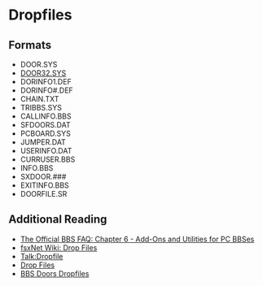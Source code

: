 # Dropfiles

## Formats
* DOOR.SYS
* [DOOR32.SYS](dropfile_formats/door32_sys.md)
* DORINFO1.DEF
* DORINFO#.DEF
* CHAIN.TXT
* TRIBBS.SYS
* CALLINFO.BBS
* SFDOORS.DAT
* PCBOARD.SYS
* JUMPER.DAT
* USERINFO.DAT
* CURRUSER.BBS
* INFO.BBS
* SXDOOR.###
* EXITINFO.BBS
* DOORFILE.SR

## Additional Reading
* [The Official BBS FAQ: Chapter 6 - Add-Ons and Utilities for PC BBSes](http://thebbs.org/bbsfaq/ch06.02.htm)
* [fsxNet Wiki: Drop Files](http://wiki.bbs.geek.nz/doors:dropfiles)
* [Talk:Dropfile](https://en.wikipedia.org/wiki/Talk%3ADropfile)
* [Drop Files](http://thoughtproject.com/libraries/bbs/Sysop/Doors/DropFiles/index.htm)
* [BBS Doors Dropfiles](http://www.kofobbs.dk/mbseman/misc/dropfile.html)